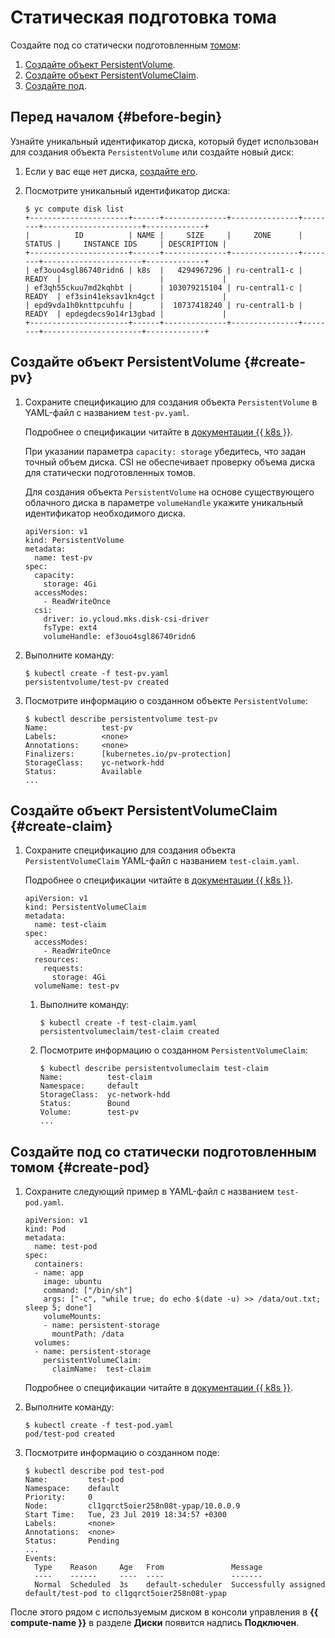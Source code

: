 # Статическая подготовка тома

Создайте под со статически подготовленным [томом](../../concepts/volume.md): 
1. [Создайте объект PersistentVolume](#create-pv).
1. [Создайте объект PersistentVolumeClaim](#create-claim).
1. [Создайте под](#create-pod).

## Перед началом {#before-begin}

Узнайте уникальный идентификатор диска, который будет использован для создания объекта `PersistentVolume` или создайте новый диск: 

1. Если у вас еще нет диска, [создайте его](../../../compute/operations/disk-create/empty.md).
1. Посмотрите уникальный идентификатор диска:

    ```
    $ yc compute disk list
    +----------------------+------+--------------+---------------+--------+----------------------+-------------+
    |          ID          | NAME |     SIZE     |     ZONE      | STATUS |     INSTANCE IDS     | DESCRIPTION |
    +----------------------+------+--------------+---------------+--------+----------------------+-------------+
    | ef3ouo4sgl86740ridn6 | k8s  |   4294967296 | ru-central1-c | READY  |                      |             |
    | ef3qh55ckuu7md2kqhbt |      | 103079215104 | ru-central1-c | READY  | ef3sin41eksav1kn4gct |             |
    | epd9vda1h0knttpcuhfu |      |  10737418240 | ru-central1-b | READY  | epdegdecs9o14r13gbad |             |
    +----------------------+------+--------------+---------------+--------+----------------------+-------------+
    ```

## Создайте объект PersistentVolume {#create-pv}
    
1. Сохраните спецификацию для создания объекта `PersistentVolume` в YAML-файл с названием `test-pv.yaml`.
    
    Подробнее о спецификации читайте в [документации {{ k8s }}](https://kubernetes.io/docs/reference/generated/kubernetes-api/v1.15/#persistentvolume-v1-core).
    
    При указании параметра `capacity: storage` убедитесь, что задан точный объем диска. CSI не обеспечивает проверку объема диска для статически подготовленных томов.
    
    Для создания объекта `PersistentVolume` на основе существующего облачного диска в параметре `volumeHandle` укажите уникальный идентификатор необходимого диска.
    
    ```
    apiVersion: v1
    kind: PersistentVolume
    metadata:
      name: test-pv
    spec:
      capacity:
        storage: 4Gi 
      accessModes:
        - ReadWriteOnce 
      csi:
        driver: io.ycloud.mks.disk-csi-driver 
        fsType: ext4
        volumeHandle: ef3ouo4sgl86740ridn6
    ```
    
1. Выполните команду: 

    ```
    $ kubectl create -f test-pv.yaml
    persistentvolume/test-pv created
    ```

1. Посмотрите информацию о созданном объекте `PersistentVolume`:

    ```
    $ kubectl describe persistentvolume test-pv
    Name:            test-pv
    Labels:          <none>
    Annotations:     <none>
    Finalizers:      [kubernetes.io/pv-protection]
    StorageClass:    yc-network-hdd
    Status:          Available
    ...
    ```
            
## Создайте объект PersistentVolumeClaim {#create-claim}

1. Сохраните спецификацию для создания объекта `PersistentVolumeClaim` YAML-файл с названием `test-claim.yaml`.

    Подробнее о спецификации читайте в [документации {{ k8s }}](https://kubernetes.io/docs/reference/generated/kubernetes-api/v1.15/#persistentvolumeclaim-v1-core).
    
    ```
    apiVersion: v1
    kind: PersistentVolumeClaim
    metadata:
      name: test-claim
    spec:
      accessModes:
        - ReadWriteOnce
      resources:
        requests:
          storage: 4Gi
      volumeName: test-pv
    ```
    
    1. Выполните команду:
    
        ```
        $ kubectl create -f test-claim.yaml
        persistentvolumeclaim/test-claim created
        ```
        
    1. Посмотрите информацию о созданном `PersistentVolumeClaim`:
    
        ```
        $ kubectl describe persistentvolumeclaim test-claim
        Name:          test-claim
        Namespace:     default
        StorageClass:  yc-network-hdd
        Status:        Bound
        Volume:        test-pv
        ...
        ```
        
## Создайте под со статически подготовленным томом {#create-pod}

1. Сохраните следующий пример в YAML-файл с названием `test-pod.yaml`.
    
    ```
    apiVersion: v1
    kind: Pod
    metadata:
      name: test-pod
    spec:
      containers:
      - name: app
        image: ubuntu
        command: ["/bin/sh"]
        args: ["-c", "while true; do echo $(date -u) >> /data/out.txt; sleep 5; done"]
        volumeMounts:
        - name: persistent-storage
          mountPath: /data
      volumes:
      - name: persistent-storage
        persistentVolumeClaim:
          claimName:  test-claim
    ```
    
    Подробнее о спецификации читайте в [документации {{ k8s }}](https://kubernetes.io/docs/reference/generated/kubernetes-api/v1.15/#pod-v1-core).

1. Выполните команду: 

    ```
    $ kubectl create -f test-pod.yaml
    pod/test-pod created
    ```

1. Посмотрите информацию о созданном поде:

    ```
    $ kubectl describe pod test-pod
    Name:         test-pod
    Namespace:    default
    Priority:     0
    Node:         cl1gqrct5oier258n08t-ypap/10.0.0.9
    Start Time:   Tue, 23 Jul 2019 18:34:57 +0300
    Labels:       <none>
    Annotations:  <none>
    Status:       Pending
    ...
    Events:
      Type    Reason     Age   From               Message
      ----    ------     ----  ----               -------
      Normal  Scheduled  3s    default-scheduler  Successfully assigned default/test-pod to cl1gqrct5oier258n08t-ypap
    ```

После этого рядом с используемым диском в консоли управления в **{{ compute-name }}** в разделе **Диски** появится надпись **Подключен**.
